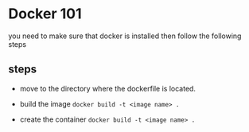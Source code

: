 # Docker 101
you need to make sure that docker is installed then follow the following steps
## steps
* move to the directory where the dockerfile is located.
* build the image
```docker build -t <image name> .```

* create the container
```docker build -t <image name> .```
